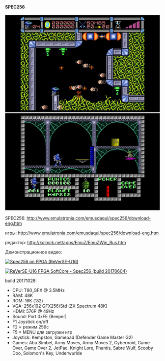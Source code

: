 #### SPEC256
![image](pic1.jpg) ![image](pic2.jpg)

SPEC256: http://www.emulatronia.com/emusdaqui/spec256/download-eng.htm

игры: http://www.emulatronia.com/emusdaqui/spec256/download-eng.htm

редактор: http://kolmck.net/apps/EmuZ/EmuZWin_Rus.htm

Демонстрационное видео:

[![Spec256 on FPGA (ReVerSE-U16)](http://img.youtube.com/vi/0wNCMqNwaIU/0.jpg)](http://www.youtube.com/watch?feature=player_embedded&v=0wNCMqNwaIU)

[![ReVerSE-U16 FPGA SoftCore - Spec256 (build 20170604)](http://img.youtube.com/vi/5JCH4aDUbvE/0.jpg)](https://www.youtube.com/watch?v=5JCH4aDUbvE)

build 20171028:
- CPU: T80_GFX @ 3.5MHz
- RAM: 48K
- ROM: 16K ('82)
- VGA: 256x192 GFX256/Std (ZX Spectrum 48K)
- HDMI: 576P @ 49Hz
- Sound: Port 0xFE (Beeper)
- F1 Joystick on/off
- F2 = режим 256c
- F5 = MENU для загрузки игр
- Joystick: Kempston, Gamepad (Defender Game Master G2)
- Games: Abu Simbel, Army Moves, Army Moves 2, Cybernoid, Game Over, Game Over 2, JetPac, Knight Lore, Phantis, Sabre Wulf, Scooby Doo, Solomon's Key, Underwurlde


